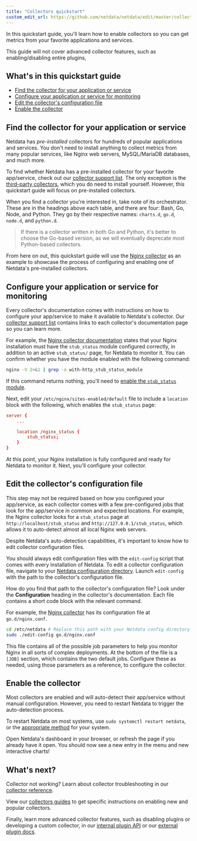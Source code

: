 ```yaml
---
title: "Collectors quickstart"
custom_edit_url: https://github.com/netdata/netdata/edit/master/collectors/QUICKSTART.md
---
```




In this quickstart guide, you'll learn how to enable collectors so you can get metrics from your favorite applications
and services.

This guide will not cover advanced collector features, such as enabling/disabling entire plugins, 

## What's in this quickstart guide

-   [Find the collector for your application or service](#find-the-collector-for-your-application-or-service)
-   [Configure your application or service for monitoring](#configure-your-application-or-service-for-monitoring)
-   [Edit the collector's configuration file](#edit-the-collectors-configuration-file)
-   [Enable the collector](#enable-the-collector)

## Find the collector for your application or service

Netdata has _pre-installed_ collectors for hundreds of popular applications and services. You don't need to install
anything to collect metrics from many popular services, like Nginx web servers, MySQL/MariaDB databases, and much more.

To find whether Netdata has a pre-installed collector for your favorite app/service, check out our [collector support
list](/docs/agent/collectors/collectors). The only exception is the [third-party collectors](/docs/agent/collectors/collectors#third-party-plugins), which
you do need to install yourself. However, this quickstart guide will focus on pre-installed collectors.

When you find a collector you're interested in, take note of its orchestrator. These are in the headings above each
table, and there are four: Bash, Go, Node, and Python. They go by their respective names: `charts.d`, `go.d`, `node.d`,
and `python.d`.

> If there is a collector written in both Go and Python, it's better to choose the Go-based version, as we will
> eventually deprecate most Python-based collectors.

From here on out, this quickstart guide will use the [Nginx
collector](/docs/agent/collectors/go.d.plugin/modules/nginx) as an example to showcase the
process of configuring and enabling one of Netdata's pre-installed collectors.

## Configure your application or service for monitoring

Every collector's documentation comes with instructions on how to configure your app/service to make it available to
Netdata's collector. Our [collector support list](/docs/agent/collectors/collectors) contains links to each collector's documentation page
so you can learn more.

For example, the [Nginx collector
documentation](/docs/agent/collectors/go.d.plugin/modules/nginx) states that your Nginx
installation must have the `stub_status` module configured correctly, in addition to an active `stub_status/` page, for
Netdata to monitor it. You can confirm whether you have the module enabled with the following command:

```bash
nginx -V 2>&1 | grep -o with-http_stub_status_module
```

If this command returns nothing, you'll need to [enable the `stub_status`
module](https://www.nginx.com/blog/monitoring-nginx/).

Next, edit your `/etc/nginx/sites-enabled/default` file to include a `location` block with the following, which enables
the `stub_status` page:

```conf
server {
    ...

    location /nginx_status {
        stub_status;
    }
}
```

At this point, your Nginx installation is fully configured and ready for Netdata to monitor it. Next, you'll configure
your collector.

## Edit the collector's configuration file

This step may not be required based on how you configured your app/service, as each collector comes with a few
pre-configured jobs that look for the app/service in common and expected locations. For example, the Nginx collector
looks for a `stub_status` page at `http://localhost/stub_status` and `http://127.0.0.1/stub_status`, which allows it to
auto-detect almost all local Nginx web servers.

Despite Netdata's auto-detection capabilities, it's important to know how to edit collector configuration files.

You should always edit configuration files with the `edit-config` script that comes with every installation of Netdata.
To edit a collector configuration file, navigate to your [Netdata configuration directory](/docs/configure/nodes).
Launch `edit-config` with the path to the collector's configuration file.

How do you find that path to the collector's configuration file? Look under the **Configuration** heading in the
collector's documentation. Each file contains a short code block with the relevant command.

For example, the [Nginx collector](/docs/agent/collectors/go.d.plugin/modules/nginx) has its
configuration file at `go.d/nginx.conf`.

```bash
cd /etc/netdata # Replace this path with your Netdata config directory
sudo ./edit-config go.d/nginx.conf
```

This file contains all of the possible job parameters to help you monitor Nginx in all sorts of complex deployments. At
the bottom of the file is a `[JOB]` section, which contains the two default jobs. Configure these as needed, using those
parameters as a reference, to configure the collector.

## Enable the collector

Most collectors are enabled and will auto-detect their app/service without manual configuration. However, you need to
restart Netdata to trigger the auto-detection process.

To restart Netdata on most systems, use `sudo systemctl restart netdata`, or the [appropriate
method](/docs/configure/start-stop-restart) for your system.

Open Netdata's dashboard in your browser, or refresh the page if you already have it open. You should now see a new
entry in the menu and new interactive charts!

## What's next?

Collector not working? Learn about collector troubleshooting in our [collector
reference](/docs/agent/collectors/reference#troubleshoot-a-collector).

View our [collectors guides](/docs/agent/collectors#guides) to get specific instructions on enabling new and
popular collectors.

Finally, learn more advanced collector features, such as disabling plugins or developing a custom collector, in our
[internal plugin API](/docs/agent/collectors/reference#internal-plugins-api) or our [external plugin
docs](/docs/agent/collectors/plugins.d).


